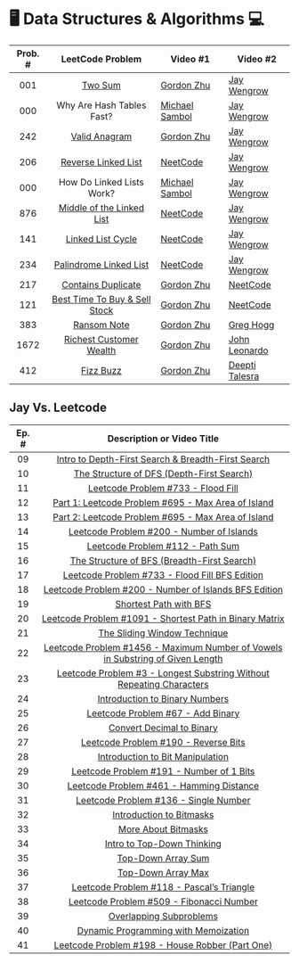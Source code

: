 # 🖥️ Data Structures & Algorithms 💻

| Prob. # |                                        LeetCode Problem                                        | Video #1                                       | Video #2                                                                                |
| :-----: | :--------------------------------------------------------------------------------------------: | ---------------------------------------------- | --------------------------------------------------------------------------------------- |
|   001   |                        [Two Sum](https://leetcode.com/problems/two-sum)                        | [Gordon Zhu](https://youtu.be/54yUPn3M0ds)     | [Jay Wengrow](https://www.commonsensedev.com/two-sum)                                   |
|   000   |                                   Why Are Hash Tables Fast?                                    | [Michael Sambol](https://youtu.be/F8AbOfQwl1c) | [Jay Wengrow](https://www.commonsensedev.com/jay-vs-leetcode/hash-table-basics)         |
|   242   |                  [Valid Anagram](https://leetcode.com/problems/valid-anagram)                  | [Gordon Zhu](https://youtu.be/3BBEmHHbYR0)     | [Jay Wengrow](https://www.commonsensedev.com/jay-vs-leetcode/valid-anagram)             |
|   206   |            [Reverse Linked List](https://leetcode.com/problems/reverse-linked-list)            | [NeetCode](https://youtu.be/G0_I-ZF0S38)       | [Jay Wengrow](https://www.commonsensedev.com/jay-vs-leetcode/reverse-linked-list)       |
|   000   |                                   How Do Linked Lists Work?                                    | [Michael Sambol](https://youtu.be/F8AbOfQwl1c) | [Jay Wengrow](https://www.commonsensedev.com/jay-vs-leetcode/linked-list-basics)        |
|   876   |      [Middle of the Linked List](https://leetcode.com/problems/middle-of-the-linked-list)      | [NeetCode](https://youtu.be/A2_ldqM4QcY)       | [Jay Wengrow](https://www.commonsensedev.com/jay-vs-leetcode/middle-of-the-linked-list) |
|   141   |              [Linked List Cycle](https://leetcode.com/problems/linked-list-cycle)              | [NeetCode](https://youtu.be/gBTe7lFR3vc)       | [Jay Wengrow](https://www.commonsensedev.com/jay-vs-leetcode/linked-list-cycle)         |
|   234   |         [Palindrome Linked List](https://leetcode.com/problems/palindrome-linked-list)         | [NeetCode](https://youtu.be/yOzXms1J6Nk)       | [Jay Wengrow](https://www.commonsensedev.com/jay-vs-leetcode/palindrome-linked-list)    |
|   217   |             [Contains Duplicate](https://leetcode.com/problems/contains-duplicate)             | [Gordon Zhu](https://youtu.be/2-dNs4f-2gA)     | [NeetCode](https://youtu.be/3OamzN90kPg)                                                |
|   121   | [Best Time To Buy & Sell Stock](https://leetcode.com/problems/best-time-to-buy-and-sell-stock) | [Gordon Zhu](https://youtu.be/-AIoQOM6FlY)     | [NeetCode](https://youtu.be/1pkOgXD63yU)                                                |
|   383   |                    [Ransom Note](https://leetcode.com/problems/ransom-note)                    | [Gordon Zhu](https://youtu.be/m7AC7zCJgyk)     | [Greg Hogg](https://youtu.be/i3bvxJyUB40)                                               |
|  1672   |        [Richest Customer Wealth](https://leetcode.com/problems/richest-customer-wealth)        | [Gordon Zhu](https://youtu.be/oeMLFxVYrLs)     | [John Leonardo](https://youtu.be/yfhqs0fJw_I)                                           |
|   412   |                      [Fizz Buzz](https://leetcode.com/problems/fizz-buzz)                      | [Gordon Zhu](https://youtu.be/pf0a-lCEDh0)     | [Deepti Talesra](https://youtu.be/GfVoxKFpDV0)                                          |

## Jay Vs. Leetcode

| Ep. # |                                                                        Description or Video Title                                                                        |
| :---: | :----------------------------------------------------------------------------------------------------------------------------------------------------------------------: |
|  09   |                          [Intro to Depth-First Search & Breadth-First Search](https://www.commonsensedev.com/jay-vs-leetcode/intro-to-dfs-bfs)                           |
|  10   |                                [The Structure of DFS (Depth-First Search)](https://www.commonsensedev.com/jay-vs-leetcode/dfs-structure)                                 |
|  11   |                                     [Leetcode Problem #733 - Flood Fill](https://www.commonsensedev.com/jay-vs-leetcode/flood-fill)                                      |
|  12   |                                      [Part 1: Leetcode Problem #695 - Max Area of Island](https://vimeo.com/1000919240/b34857879c)                                       |
|  13   |                                      [Part 2: Leetcode Problem #695 - Max Area of Island](https://vimeo.com/1003327830/af266b8901)                                       |
|  14   |                                           [Leetcode Problem #200 - Number of Islands](https://vimeo.com/1006050478/a09f6cd13c)                                           |
|  15   |                                       [Leetcode Problem #112 - Path Sum](https://www.commonsensedev.com/jay-vs-leetcode/path-sum)                                        |
|  16   |                            [The Structure of BFS (Breadth-First Search)](https://www.commonsensedev.com/jay-vs-leetcode/the-structure-of-bfs)                            |
|  17   |                             [Leetcode Problem #733 - Flood Fill BFS Edition](https://www.commonsensedev.com/jay-vs-leetcode/flood-fill-bfs)                              |
|  18   |                      [Leetcode Problem #200 - Number of Islands BFS Edition](https://www.commonsensedev.com/jay-vs-leetcode/number-of-islands-bfs)                       |
|  19   |                                        [Shortest Path with BFS](https://www.commonsensedev.com/jay-vs-leetcode/shortest-path-bfs)                                        |
|  20   |                 [Leetcode Problem #1091 - Shortest Path in Binary Matrix](https://www.commonsensedev.com/jay-vs-leetcode/shortest-path-in-binary-matrix)                 |
|  21   |                                 [The Sliding Window Technique](https://www.commonsensedev.com/jay-vs-leetcode/sliding-window-technique)                                  |
|  22   | [Leetcode Problem #1456 - Maximum Number of Vowels in Substring of Given Length](https://www.commonsensedev.com/jay-vs-leetcode/max-number-of-vowels-in-fixed-substring) |
|  23   |  [Leetcode Problem #3 - Longest Substring Without Repeating Characters](https://www.commonsensedev.com/jay-vs-leetcode/longest-substring-without-repeating-characters)   |
|  24   |                                 [Introduction to Binary Numbers](https://www.commonsensedev.com/jay-vs-leetcode/intro-to-binary-numbers)                                 |
|  25   |                                      [Leetcode Problem #67 - Add Binary](https://www.commonsensedev.com/jay-vs-leetcode/add-binary)                                      |
|  26   |                                  [Convert Decimal to Binary](https://www.commonsensedev.com/jay-vs-leetcode/convert-decimal-to-binary)                                   |
|  27   |                                   [Leetcode Problem #190 - Reverse Bits](https://www.commonsensedev.com/jay-vs-leetcode/reverse-bits)                                    |
|  28   |                                [Introduction to Bit Manipulation](https://www.commonsensedev.com/jay-vs-leetcode/intro-bit-manipulation)                                 |
|  29   |                               [Leetcode Problem #191 - Number of 1 Bits](https://www.commonsensedev.com/jay-vs-leetcode/number-of-1-bits)                                |
|  30   |                               [Leetcode Problem #461 - Hamming Distance](https://www.commonsensedev.com/jay-vs-leetcode/hamming-distance)                                |
|  31   |                                  [Leetcode Problem #136 - Single Number](https://www.commonsensedev.com/jay-vs-leetcode/single-number)                                   |
|  32   |                                       [Introduction to Bitmasks](https://www.commonsensedev.com/jay-vs-leetcode/intro-to-bitmasks)                                       |
|  33   |                                        [More About Bitmasks](https://www.commonsensedev.com/jay-vs-leetcode/more-about-bitmasks)                                         |
|  34   |                                 [Intro to Top-Down Thinking](https://www.commonsensedev.com/jay-vs-leetcode/intro-to-top-down-thinking)                                  |
|  35   |                                         [Top-Down Array Sum](https://www.commonsensedev.com/jay-vs-leetcode/top-down-array-sum)                                          |
|  36   |                                         [Top-Down Array Max](https://www.commonsensedev.com/jay-vs-leetcode/top-down-array-max)                                          |
|  37   |                               [Leetcode Problem #118 - Pascal’s Triangle](https://www.commonsensedev.com/jay-vs-leetcode/pascals-triangle)                               |
|  38   |                               [Leetcode Problem #509 - Fibonacci Number](https://www.commonsensedev.com/jay-vs-leetcode/fibonacci-number)                                |
|  39   |                                    [Overlapping Subproblems](https://www.commonsensedev.com/jay-vs-leetcode/overlapping-subproblems)                                     |
|  40   |                                    [Dynamic Programming with Memoization](https://www.commonsensedev.com/jay-vs-leetcode/memoization)                                    |
|  41   |                              [Leetcode Problem #198 - House Robber (Part One)](https://www.commonsensedev.com/jay-vs-leetcode/house-robber)                              |
